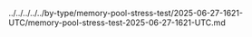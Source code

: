 ../../../../../by-type/memory-pool-stress-test/2025-06-27-1621-UTC/memory-pool-stress-test-2025-06-27-1621-UTC.md